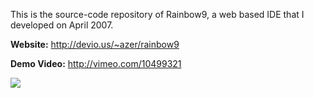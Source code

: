 This is the source-code repository of Rainbow9, a web based IDE that I developed on April 2007.

**Website:** http://devio.us/~azer/rainbow9

**Demo Video:** http://vimeo.com/10499321

![](https://img.skitch.com/20120710-memf4xde9ehes9aqmx4tw3x91w.jpg)
